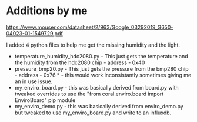 # Additions by me

https://www.mouser.com/datasheet/2/963/Google_03292019_G650-04023-01-1549729.pdf

I added 4 python files to help me get the missing humidity and the light.

- temperature_humidity_hdc2080.py - This just gets the temperature and the humidity from the hdc2080 chip - address - 0x40
- pressure_bmp20.py - This just gets the pressure from the bmp280 chip - address - 0x76 \* - this would work inconsistantly sometimes giving me an in use issue.
- my_enviro_board.py - this was basically derived from board.py with tweaked overrides to use the "from coral.enviro.board import EnviroBoard" pip module
- my_enviro_demo.py - this was basically derived from enviro_demo.py but tweaked to use my_enviro_board.py and write to an influxdb.
